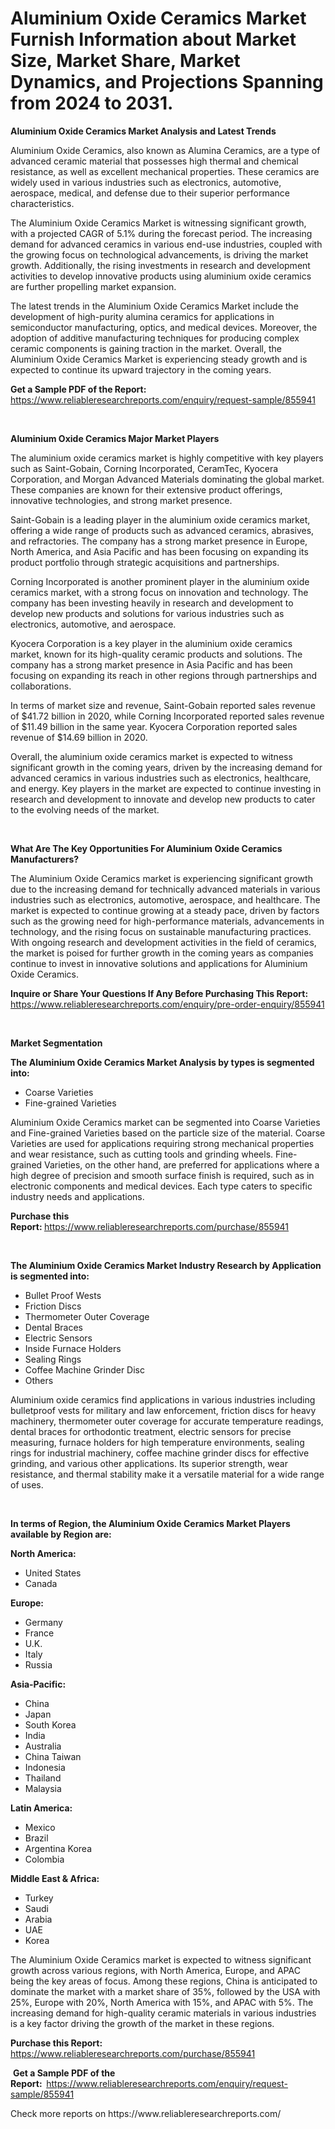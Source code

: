 <p><h1>Aluminium Oxide Ceramics Market Furnish Information about Market Size, Market Share, Market Dynamics, and Projections Spanning from 2024 to 2031.</h1></p><p><strong>Aluminium Oxide Ceramics Market Analysis and Latest Trends</strong></p>
<p><p>Aluminium Oxide Ceramics, also known as Alumina Ceramics, are a type of advanced ceramic material that possesses high thermal and chemical resistance, as well as excellent mechanical properties. These ceramics are widely used in various industries such as electronics, automotive, aerospace, medical, and defense due to their superior performance characteristics.</p><p>The Aluminium Oxide Ceramics Market is witnessing significant growth, with a projected CAGR of 5.1% during the forecast period. The increasing demand for advanced ceramics in various end-use industries, coupled with the growing focus on technological advancements, is driving the market growth. Additionally, the rising investments in research and development activities to develop innovative products using aluminium oxide ceramics are further propelling market expansion.</p><p>The latest trends in the Aluminium Oxide Ceramics Market include the development of high-purity alumina ceramics for applications in semiconductor manufacturing, optics, and medical devices. Moreover, the adoption of additive manufacturing techniques for producing complex ceramic components is gaining traction in the market. Overall, the Aluminium Oxide Ceramics Market is experiencing steady growth and is expected to continue its upward trajectory in the coming years.</p></p>
<p><strong>Get a Sample PDF of the Report:&nbsp;</strong> <a href="https://www.reliableresearchreports.com/enquiry/request-sample/855941">https://www.reliableresearchreports.com/enquiry/request-sample/855941</a></p>
<p>&nbsp;</p>
<p><strong>Aluminium Oxide Ceramics Major Market Players</strong></p>
<p><p>The aluminium oxide ceramics market is highly competitive with key players such as Saint-Gobain, Corning Incorporated, CeramTec, Kyocera Corporation, and Morgan Advanced Materials dominating the global market. These companies are known for their extensive product offerings, innovative technologies, and strong market presence.</p><p>Saint-Gobain is a leading player in the aluminium oxide ceramics market, offering a wide range of products such as advanced ceramics, abrasives, and refractories. The company has a strong market presence in Europe, North America, and Asia Pacific and has been focusing on expanding its product portfolio through strategic acquisitions and partnerships.</p><p>Corning Incorporated is another prominent player in the aluminium oxide ceramics market, with a strong focus on innovation and technology. The company has been investing heavily in research and development to develop new products and solutions for various industries such as electronics, automotive, and aerospace.</p><p>Kyocera Corporation is a key player in the aluminium oxide ceramics market, known for its high-quality ceramic products and solutions. The company has a strong market presence in Asia Pacific and has been focusing on expanding its reach in other regions through partnerships and collaborations.</p><p>In terms of market size and revenue, Saint-Gobain reported sales revenue of $41.72 billion in 2020, while Corning Incorporated reported sales revenue of $11.49 billion in the same year. Kyocera Corporation reported sales revenue of $14.69 billion in 2020.</p><p>Overall, the aluminium oxide ceramics market is expected to witness significant growth in the coming years, driven by the increasing demand for advanced ceramics in various industries such as electronics, healthcare, and energy. Key players in the market are expected to continue investing in research and development to innovate and develop new products to cater to the evolving needs of the market.</p></p>
<p>&nbsp;</p>
<p><strong>What Are The Key Opportunities For Aluminium Oxide Ceramics Manufacturers?</strong></p>
<p><p>The Aluminium Oxide Ceramics market is experiencing significant growth due to the increasing demand for technically advanced materials in various industries such as electronics, automotive, aerospace, and healthcare. The market is expected to continue growing at a steady pace, driven by factors such as the growing need for high-performance materials, advancements in technology, and the rising focus on sustainable manufacturing practices. With ongoing research and development activities in the field of ceramics, the market is poised for further growth in the coming years as companies continue to invest in innovative solutions and applications for Aluminium Oxide Ceramics.</p></p>
<p><strong>Inquire or Share Your Questions If Any Before Purchasing This Report:</strong> <a href="https://www.reliableresearchreports.com/enquiry/pre-order-enquiry/855941">https://www.reliableresearchreports.com/enquiry/pre-order-enquiry/855941</a></p>
<p>&nbsp;</p>
<p><strong>Market Segmentation</strong></p>
<p><strong>The Aluminium Oxide Ceramics Market Analysis by types is segmented into:</strong></p>
<p><ul><li>Coarse Varieties</li><li>Fine-grained Varieties</li></ul></p>
<p><p>Aluminium Oxide Ceramics market can be segmented into Coarse Varieties and Fine-grained Varieties based on the particle size of the material. Coarse Varieties are used for applications requiring strong mechanical properties and wear resistance, such as cutting tools and grinding wheels. Fine-grained Varieties, on the other hand, are preferred for applications where a high degree of precision and smooth surface finish is required, such as in electronic components and medical devices. Each type caters to specific industry needs and applications.</p></p>
<p><strong>Purchase this Report:&nbsp;</strong><a href="https://www.reliableresearchreports.com/purchase/855941">https://www.reliableresearchreports.com/purchase/855941</a></p>
<p>&nbsp;</p>
<p><strong>The Aluminium Oxide Ceramics Market Industry Research by Application is segmented into:</strong></p>
<p><ul><li>Bullet Proof Wests</li><li>Friction Discs</li><li>Thermometer Outer Coverage</li><li>Dental Braces</li><li>Electric Sensors</li><li>Inside Furnace Holders</li><li>Sealing Rings</li><li>Coffee Machine Grinder Disc</li><li>Others</li></ul></p>
<p><p>Aluminium oxide ceramics find applications in various industries including bulletproof vests for military and law enforcement, friction discs for heavy machinery, thermometer outer coverage for accurate temperature readings, dental braces for orthodontic treatment, electric sensors for precise measuring, furnace holders for high temperature environments, sealing rings for industrial machinery, coffee machine grinder discs for effective grinding, and various other applications. Its superior strength, wear resistance, and thermal stability make it a versatile material for a wide range of uses.</p></p>
<p>&nbsp;</p>
<p><strong>In terms of Region, the Aluminium Oxide Ceramics Market Players available by Region are:</strong></p>
<p>
    <p> <strong> North America: </strong>
        <ul>
            <li>United States</li>
            <li>Canada</li>
        </ul>
        </p> 
    <p> <strong> Europe: </strong>
        <ul>
            <li>Germany</li>
            <li>France</li>
            <li>U.K.</li>
            <li>Italy</li>
            <li>Russia</li>
        </ul>
        </p> 
    <p> <strong> Asia-Pacific: </strong>
        <ul>
            <li>China</li>
            <li>Japan</li>
            <li>South Korea</li>
            <li>India</li>
            <li>Australia</li>
            <li>China Taiwan</li>
            <li>Indonesia</li>
            <li>Thailand</li>
            <li>Malaysia</li>
        </ul>
        </p> 
    <p> <strong> Latin America: </strong>
        <ul>
            <li>Mexico</li>
            <li>Brazil</li>
            <li>Argentina Korea</li>
            <li>Colombia</li>
        </ul>
        </p> 
    <p> <strong> Middle East & Africa: </strong>
        <ul>
            <li>Turkey</li>
            <li>Saudi</li>
            <li>Arabia</li>
            <li>UAE</li>
            <li>Korea</li>
        </ul>
    </p>
    </p>
<p><p>The Aluminium Oxide Ceramics market is expected to witness significant growth across various regions, with North America, Europe, and APAC being the key areas of focus. Among these regions, China is anticipated to dominate the market with a market share of 35%, followed by the USA with 25%, Europe with 20%, North America with 15%, and APAC with 5%. The increasing demand for high-quality ceramic materials in various industries is a key factor driving the growth of the market in these regions.</p></p>
<p><strong>Purchase this Report: </strong><a href="https://www.reliableresearchreports.com/purchase/855941">https://www.reliableresearchreports.com/purchase/855941</a></p>
<p>&nbsp;<strong>Get a Sample PDF of the Report:&nbsp;&nbsp;</strong><a href="https://www.reliableresearchreports.com/enquiry/request-sample/855941">https://www.reliableresearchreports.com/enquiry/request-sample/855941</a></p>
<p><strong></strong></p>
<p>Check more reports on https://www.reliableresearchreports.com/</p>